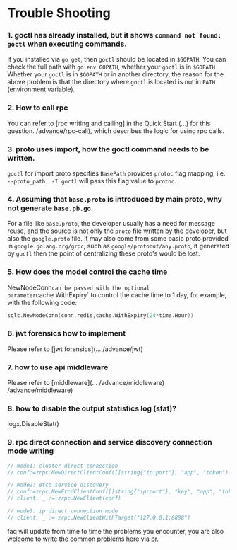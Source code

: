 # Trouble Shooting


### 1. goctl has already installed, but it shows `command not found: goctl` when executing commands.
If you installed via `go get`, then `goctl` should be located in `$GOPATH`.
You can check the full path with `go env GOPATH`, whether your `goctl` is in `$GOPATH`
Whether your `goctl` is in `$GOPATH` or in another directory, the reason for the above problem is that the directory where `goctl` is located is not in `PATH` (environment variable).

### 2. How to call rpc
You can refer to [rpc writing and calling] in the Quick Start (...) for this question. /advance/rpc-call), which describes the logic for using rpc calls.

### 3. proto uses import, how the goctl command needs to be written.
`goctl` for import proto specifies `BasePath` provides `protoc` flag mapping, i.e. `--proto_path, -I`.
`goctl` will pass this flag value to `protoc`.

### 4. Assuming that `base.proto` is introduced by main proto, why not generate `base.pb.go`.
For a file like `base.proto`, the developer usually has a need for message reuse, and the source is not only the `proto` file written by the developer, but also the `google.proto` file.
It may also come from some basic proto provided in `google.golang.org/grpc`, such as `google/protobuf/any.proto`, if generated by `goctl`
then the point of centralizing these proto's would be lost.

### 5. How does the model control the cache time
NewNodeConn` can be passed with the optional parameter `cache.WithExpiry` to control the cache time to 1 day, for example, with the following code:

```go
sqlc.NewNodeConn(conn,redis,cache.WithExpiry(24*time.Hour))
```

### 6. jwt forensics how to implement
Please refer to [jwt forensics](... /advance/jwt)

### 7. how to use api middleware
Please refer to [middleware](... /advance/middleware) /advance/middleware)

### 8. how to disable the output statistics log (stat)?
logx.DisableStat()

### 9. rpc direct connection and service discovery connection mode writing
```go
// mode1: cluster direct connection
// conf:=zrpc.NewDirectClientConf([]string{"ip:port"}, "app", "token")

// mode2: etcd service discovery
// conf:=zrpc.NewEtcdClientConf([]string{"ip:port"}, "key", "app", "token")
// client, _ := zrpc.NewClient(conf)

// mode3: ip direct connection mode
// client, _ := zrpc.NewClientWithTarget("127.0.0.1:8888")
```

faq will update from time to time the problems you encounter, you are also welcome to write the common problems here via pr.